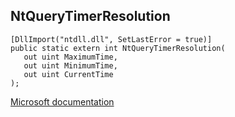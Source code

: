 ## NtQueryTimerResolution

```
[DllImport("ntdll.dll", SetLastError = true)]
public static extern int NtQueryTimerResolution(
   out uint MaximumTime,
   out uint MinimumTime,
   out uint CurrentTime
);
```

[Microsoft documentation](https://docs.microsoft.com/en-us/windows/win32/api/realtimeapiset/nf-realtimeapiset-ntquerytimerresolution)
